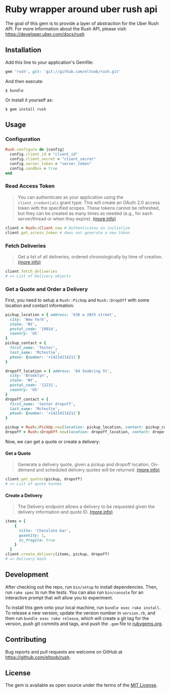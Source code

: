 # Ruby wrapper around uber rush api

The goal of this gem is to provide a layer of abstraction for the Uber Rush API.
For more information about the Rush API, please visit: https://developer.uber.com/docs/rush

## Installation

Add this line to your application's Gemfile:

```ruby
gem 'rush', git: 'git://github.com/eltoob/rush.git'
```

And then execute:

    $ bundle

Or install it yourself as:

    $ gem install rush

## Usage

### Configuration
```ruby
Rush.configure do |config|
  config.client_id = "client_id"
  config.client_secret = "client_secret"
  config.server_token = "server_token"
  config.sandbox = true
end
```

### Read Access Token

> You can authenticate as your application using the `client_credentials` grant type. This will create an OAuth 2.0 access token with the specified scopes. These tokens cannot be refreshed, but they can be created as many times as needed (e.g., for each server/thread or when they expire). [(more info)](https://developer.uber.com/docs/deliveries/guides/authentication#client-credentials-flow)

```ruby
client = Rush::Client.new # Authenticates on initialize
client.get_access_token # does not generate a new token
```

### Fetch Deliveries

> Get a list of all deliveries, ordered chronologically by time of creation. [(more info)](https://developer.uber.com/docs/deliveries/references/api/v1-deliveries-get)

```ruby
client.fetch_deliveries
# => List of Delivery objects
```

### Get a Quote and Order a Delivery

First, you need to setup a `Rush::PickUp` and `Rush::DropOff` with some location and contact information:

```ruby
pickup_location = { address: '636 w 28th street',
  city: 'New York',
  state: 'NY',
  postal_code: '10014',
  country: 'US'
}
pickup_contact = {
  first_name: 'Tester',
  last_name: 'Mctestie',
  phone: {number: '+14214214211'}
}

dropoff_location = { address: '64 Seabring St',
  city: 'Brooklyn',
  state: 'NY',
  postal_code: '11231',
  country: 'US'
}
dropoff_contact = {
  first_name: 'tester dropoff',
  last_name: 'Mctestie',
  phone: {number: '+14214214211'}
}

pickup = Rush::PickUp.new(location: pickup_location, contact: pickup_contact, signature_required: false)
dropoff = Rush::DropOff.new(location: dropoff_location, contact: dropoff_contact, signature_required: false)
```
Now, we can get a quote or create a delivery:

#### Get a Quote
> Generate a delivery quote, given a pickup and dropoff location. On-demand and scheduled delivery quotes will be returned. [(more info)](https://developer.uber.com/docs/deliveries/references/api/v1-deliveries-quote-post)

```ruby
client.get_quotes(pickup, dropoff)
# => List of quote hashes
```

#### Create a Delivery

> The Delivery endpoint allows a delivery to be requested given the delivery information and quote ID. [(more info)](https://developer.uber.com/docs/deliveries/references/api/v1-deliveries-post)

```ruby
items = [
    {
      title: 'Chocolate bar',
      quantity: 1,
      is_fragile: true
    }
  ]
client.create_delivery(items, pickup, dropoff)
# => Delivery Hash
```

## Development

After checking out the repo, run `bin/setup` to install dependencies. Then, run `rake spec` to run the tests. You can also run `bin/console` for an interactive prompt that will allow you to experiment.

To install this gem onto your local machine, run `bundle exec rake install`. To release a new version, update the version number in `version.rb`, and then run `bundle exec rake release`, which will create a git tag for the version, push git commits and tags, and push the `.gem` file to [rubygems.org](https://rubygems.org).


## Contributing

Bug reports and pull requests are welcome on GitHub at https://github.com/eltoob/rush.


## License

The gem is available as open source under the terms of the [MIT License](http://opensource.org/licenses/MIT).
